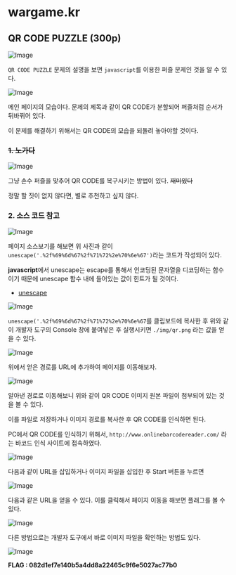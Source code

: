 # wargame.kr

## QR CODE PUZZLE (300p)

![Image](https://github.com/JaehunYoon/wargame.kr/blob/master/Image/02%20QR%20CODE%20PUZZLE/01%20Title.PNG)

`QR CODE PUZZLE` 문제의 설명을 보면 `javascript`를 이용한 퍼즐 문제인 것을 알 수 있다.

![Image](https://github.com/JaehunYoon/wargame.kr/blob/master/Image/02%20QR%20CODE%20PUZZLE/02%20index%20page.PNG)

메인 페이지의 모습이다. 문제의 제목과 같이 QR CODE가 분할되어 퍼즐처럼 순서가 뒤바뀌어 있다.

이 문제를 해결하기 위해서는 QR CODE의 모습을 되돌려 놓아야할 것이다.

### ~~1. 노가다~~

![Image](https://github.com/JaehunYoon/wargame.kr/blob/master/Image/02%20QR%20CODE%20PUZZLE/03%20nogada.PNG)

그냥 손수 퍼즐을 맞추어 QR CODE를 복구시키는 방법이 있다. ~~재미있다~~

정말 할 짓이 없지 않다면, 별로 추천하고 싶지 않다.

### 2. 소스 코드 참고

![Image](https://github.com/JaehunYoon/wargame.kr/blob/master/Image/02%20QR%20CODE%20PUZZLE/04%20watch%20page%20source.PNG)

페이지 소스보기를 해보면 위 사진과 같이 `unescape('.%2f%69%6d%67%2f%71%72%2e%70%6e%67')`라는 코드가 작성되어 있다.

**javascript**에서 unescape는 escape를 통해서 인코딩된 문자열을 디코딩하는 함수이기 때문에 unescape 함수 내에 들어있는 값이 힌트가 될 것이다.

* [unescape](https://opentutorials.org/course/50/199)

![Image](https://github.com/JaehunYoon/wargame.kr/blob/master/Image/02%20QR%20CODE%20PUZZLE/05%20find%20directory.PNG)

`unescape('.%2f%69%6d%67%2f%71%72%2e%70%6e%67`를 클립보드에 복사한 후 위와 같이 개발자 도구의 Console 창에 붙여넣은 후 실행시키면 `./img/qr.png` 라는 값을 얻을 수 있다.

![Image](https://github.com/JaehunYoon/wargame.kr/blob/master/Image/02%20QR%20CODE%20PUZZLE/06%20add%20url.PNG)

위에서 얻은 경로를 URL에 추가하여 페이지를 이동해보자.

![Image](https://github.com/JaehunYoon/wargame.kr/blob/master/Image/02%20QR%20CODE%20PUZZLE/07%20qr%20code.PNG)

알아낸 경로로 이동해보니 위와 같이 QR CODE 이미지 원본 파일이 첨부되어 있는 것을 볼 수 있다.

이를 파일로 저장하거나 이미지 경로를 복사한 후 QR CODE를 인식하면 된다.

PC에서 QR CODE를 인식하기 위해서, `http://www.onlinebarcodereader.com/` 라는 바코드 인식 사이트에 접속하였다.

![Image](https://github.com/JaehunYoon/wargame.kr/blob/master/Image/02%20QR%20CODE%20PUZZLE/08%20url.PNG)

다음과 같이 URL을 삽입하거나 이미지 파일을 삽입한 후 Start 버튼을 누르면

![Image](https://github.com/JaehunYoon/wargame.kr/blob/master/Image/02%20QR%20CODE%20PUZZLE/09%20click%20target.PNG)

다음과 같은 URL을 얻을 수 있다. 이를 클릭해서 페이지 이동을 해보면 플래그를 볼 수 있다.

![Image](https://github.com/JaehunYoon/wargame.kr/blob/master/Image/02%20QR%20CODE%20PUZZLE/10%20flag.PNG)

다른 방법으로는 개발자 도구에서 바로 이미지 파일을 확인하는 방법도 있다.

![Image](https://github.com/JaehunYoon/wargame.kr/blob/master/Image/02%20QR%20CODE%20PUZZLE/11%20other%20solution.PNG)

**FLAG : 082d1ef7e140b5a4dd8a22465c9f6e5027ac77b0**